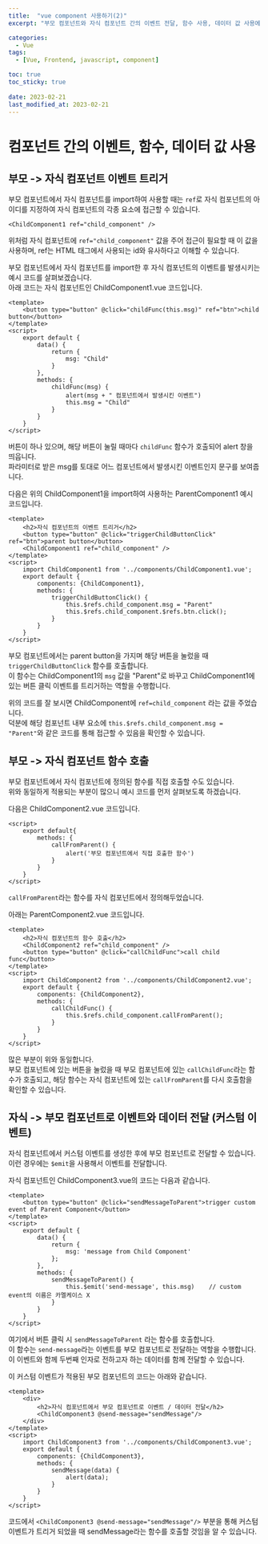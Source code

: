 ```yaml
---
title:  "vue component 사용하기(2)"
excerpt: "부모 컴포넌트와 자식 컴포넌트 간의 이벤트 전달, 함수 사용, 데이터 값 사용에 대해 알아봅니다."

categories:
  - Vue
tags:
  - [Vue, Frontend, javascript, component]

toc: true
toc_sticky: true
 
date: 2023-02-21
last_modified_at: 2023-02-21
---
```

# 컴포넌트 간의 이벤트, 함수, 데이터 값 사용

## 부모 -> 자식 컴포넌트 이벤트 트리거
부모 컴포넌트에서 자식 컴포넌트를 import하여 사용할 때는 `ref`로 자식 컴포넌트의 아이디를 지정하여 자식 컴포넌트의 각종 요소에 접근할 수 있습니다.  
```vue
<ChildComponent1 ref="child_component" />
```
위처럼 자식 컴포넌트에 `ref="child_component"` 값을 주어 접근이 필요할 때 이 값을 사용하며, ref는 HTML 태그에서 사용되는 id와 유사하다고 이해할 수 있습니다.  

부모 컴포넌트에서 자식 컴포넌트를 import한 후 자식 컴포넌트의 이벤트를 발생시키는 예시 코드를 살펴보겠습니다.  
아래 코드는 자식 컴포넌트인 ChildComponent1.vue 코드입니다. 
```vue
<template>
    <button type="button" @click="childFunc(this.msg)" ref="btn">child button</button>
</template>
<script>
    export default {
        data() {
            return {
                msg: "Child"
            }
        },
        methods: {
            childFunc(msg) {
                alert(msg + " 컴포넌트에서 발생시킨 이벤트")
                this.msg = "Child"
            }
        }
    }
</script>

```
버튼이 하나 있으며, 해당 버튼이 눌릴 때마다 `childFunc` 함수가 호출되어 alert 창을 띄웁니다.  
파라미터로 받은 msg를 토대로 어느 컴포넌트에서 발생시킨 이벤트인지 문구를 보여줍니다.  

다음은 위의 ChildComponent1을 import하여 사용하는 ParentComponent1 예시 코드입니다.  
```vue
<template>
    <h2>자식 컴포넌트의 이벤트 트리거</h2>
    <button type="button" @click="triggerChildButtonClick" ref="btn">parent button</button>
    <ChildComponent1 ref="child_component" />
</template>
<script>
    import ChildComponent1 from '../components/ChildComponent1.vue';
    export default {
        components: {ChildComponent1},
        methods: {
            triggerChildButtonClick() {
                this.$refs.child_component.msg = "Parent"
                this.$refs.child_component.$refs.btn.click();
            }
        }
    }
</script>
```
부모 컴포넌트에서는 parent button을 가지며 해당 버튼을 눌렀을 때 `triggerChildButtonClick` 함수를 호출합니다.  
이 함수는 ChildComponent1의 `msg` 값을 "Parent"로 바꾸고 ChildComponent1에 있는 버튼 클릭 이벤트를 트리거하는 역할을 수행합니다.  

위의 코드를 잘 보시면 ChildComponent에 `ref=child_component` 라는 값을 주었습니다.  
덕분에 해당 컴포넌트 내부 요소에 `this.$refs.child_component.msg = "Parent"`와 같은 코드를 통해 접근할 수 있음을 확인할 수 있습니다.  

## 부모 -> 자식 컴포넌트 함수 호출
부모 컴포넌트에서 자식 컴포넌트에 정의된 함수를 직접 호출할 수도 있습니다.  
위와 동일하게 적용되는 부분이 많으니 예시 코드를 먼저 살펴보도록 하겠습니다.  

다음은 ChildComponent2.vue 코드입니다.  
```vue
<script>
    export default{
        methods: {
            callFromParent() {
                alert('부모 컴포넌트에서 직접 호출한 함수')
            }
        }
    }
</script>
```
`callFromParent`라는 함수를 자식 컴포넌트에서 정의해두었습니다.  

아래는 ParentComponent2.vue 코드입니다.  
```vue
<template>
    <h2>자식 컴포넌트의 함수 호출</h2>
    <ChildComponent2 ref="child_component" />
    <button type="button" @click="callChildFunc">call child func</button>
</template>
<script>
    import ChildComponent2 from '../components/ChildComponent2.vue';
    export default {
        components: {ChildComponent2},
        methods: {
            callChildFunc() {
                this.$refs.child_component.callFromParent();
            }
        }
    }
</script>
```

많은 부분이 위와 동일합니다.  
부모 컴포넌트에 있는 버튼을 눌렀을 때 부모 컴포넌트에 있는 `callChildFunc`라는 함수가 호출되고, 해당 함수는 자식 컴포넌트에 있는 `callFromParent`를 다시 호출함을 확인할 수 있습니다.  

## 자식 -> 부모 컴포넌트로 이벤트와 데이터 전달 (커스텀 이벤트)
자식 컴포넌트에서 커스텀 이벤트를 생성한 후에 부모 컴포넌트로 전달할 수 있습니다.  
이런 경우에는 `$emit`을 사용해서 이벤트를 전달합니다.  

자식 컴포넌트인 ChildComponent3.vue의 코드는 다음과 같습니다.  
```vue
<template>
    <button type="button" @click="sendMessageToParent">trigger custom event of Parent Component</button>
</template>
<script>
    export default {
        data() {
            return {
                msg: 'message from Child Component'
            };
        },
        methods: {
            sendMessageToParent() {
                this.$emit('send-message', this.msg)    // custom event의 이름은 카멜케이스 X
            }
        }
    }
</script>
```
여기에서 버튼 클릭 시 `sendMessageToParent` 라는 함수를 호출합니다.  
이 함수는 `send-message`라는 이벤트를 부모 컴포넌트로 전달하는 역할을 수행합니다.  
이 이벤트와 함께 두번째 인자로 전하고자 하는 데이터를 함께 전달할 수 있습니다.  

이 커스텀 이벤트가 적용된 부모 컴포넌트의 코드는 아래와 같습니다.  
```vue
<template>
    <div>
        <h2>자식 컴포넌트에서 부모 컴포넌트로 이벤트 / 데이터 전달</h2>
        <ChildComponent3 @send-message="sendMessage"/>
    </div>
</template>
<script>
    import ChildComponent3 from '../components/ChildComponent3.vue';
    export default {
        components: {ChildComponent3},
        methods: {
            sendMessage(data) {
                alert(data);
            }
        }
    }
</script>
```
코드에서 `<ChildComponent3 @send-message="sendMessage"/>` 부분을 통해 커스텀 이벤트가 트리거 되었을 때 sendMessage라는 함수를 호출할 것임을 알 수 있습니다.  

